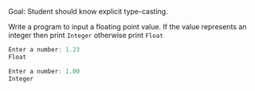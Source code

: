 Goal: Student should know explicit type-casting.

Write a program to input a floating point value. If the value represents an integer then print `Integer` otherwise print `Float`

```c++
Enter a number: 1.23
Float
```

```c++
Enter a number: 1.00
Integer
```
